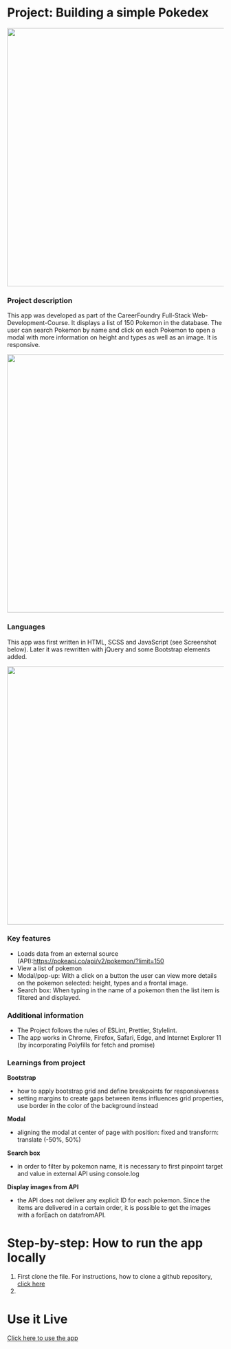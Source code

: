# Project: Building a simple Pokedex
<img src="https://user-images.githubusercontent.com/99111208/159686419-2254c8da-48d9-4d5b-97a9-82b455de1995.gif" width="600">


### Project description
This app was developed as part of the CareerFoundry Full-Stack Web-Development-Course.
It displays a list of 150 Pokemon in the database. The user can search Pokemon by name and click on each Pokemon to open a modal with more information on height and types as well as an image. It is responsive.

<img src="https://user-images.githubusercontent.com/99111208/159686389-aea96071-2a7c-42c0-823c-7ecb15a68ce2.gif" width="600">

### Languages
This app was first written in HTML, SCSS and JavaScript (see Screenshot below). Later it was rewritten with jQuery and some Bootstrap elements added.

<img src="https://user-images.githubusercontent.com/99111208/159683538-7990d6bc-4087-40a4-adc8-de578ed8366d.png" width="600">

### Key features 
* Loads data from an external source (API):https://pokeapi.co/api/v2/pokemon/?limit=150
* View a list of pokemon
* Modal/pop-up: With a click on a button the user can view more details on the pokemon selected: height, types and a frontal image.
* Search box: When typing in the name of a pokemon then the list item is filtered and displayed.

### Additional information
* The Project follows the rules of ESLint, Prettier, Stylelint.
* The app works in Chrome, Firefox, Safari, Edge, and Internet Explorer 11 (by incorporating Polyfills for fetch and promise)

### Learnings from project
**Bootstrap** 
* how to apply bootstrap grid and define breakpoints for responsiveness
* setting margins to create gaps between items influences grid properties, use border in the color of the background instead

**Modal**
* aligning the modal at center of page with position: fixed and transform: translate (-50%, 50%)

**Search box**
* in order to filter by pokemon name, it is necessary to first pinpoint target and value in external API using console.log

**Display images from API**
* the API does not deliver any explicit ID for each pokemon. Since the items are delivered in a certain order, it is possible to get the images with a forEach on datafromAPI. 

# Step-by-step: How to run the app locally
1. First clone the file. For instructions, how to clone a github repository, [click here](https://docs.github.com/en/repositories/creating-and-managing-repositories/cloning-a-repository)
2. 

# Use it Live

[Click here to use the app](https://lisapmunich.github.io/Simple-Pokemon-JS-App/)
